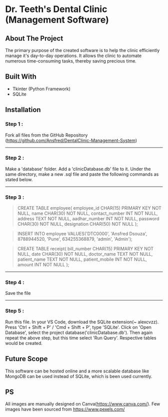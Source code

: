 # Dr. Teeth's Dental Clinic (Management Software)

## About The Project

The primary purpose of the created software is to help the clinic efficiently manage it's day-to-day operations. It allows the clinic to automate numerous time-consuming tasks, thereby saving precious time.

## Built With

* Tkinter (Python Framework)
* SQLite

## Installation

### Step 1 :
Fork all files from the GitHub Repository (https://github.com/Ansfred/DentalClinic-Management-System)
***
### Step 2 :
Make a 'database' folder. Add a 'clinicDatabase.db' file to it. Under the same directory, make a new .sql file and paste the following commands as stated below.
***
### Step 3 :
> CREATE TABLE employee(
   employee_id          CHAR(15)   PRIMARY KEY    NOT NULL,
   name                 CHAR(30)                  NOT NULL,
   contact_number       INT                       NOT NULL,
   address              TEXT                      NOT NULL,
   aadhar_number        INT                       NOT NULL,
   password             CHAR(30)                  NOT NULL,
   designation          CHAR(50)                  NOT NULL
);

> INSERT INTO employee VALUES('DTC0000', 'Ansfred Dsouza', 8788944520, 'Pune', 634255368879, 'admin', 'Admin');

> CREATE TABLE receipt(
   bill_number              CHAR(15)   PRIMARY KEY    NOT NULL,
   date                     CHAR(30)                  NOT NULL,
   doctor_name              TEXT                      NOT NULL,
   patient_name             TEXT                      NOT NULL,
   patient_mobile           INT                       NOT NULL,
   amount                   INT                       NOT NULL
);
***
### Step 4 :
Save the file
***
### Step 5 :
Run this file. In your VS Code, download the SQLite extension(~ alexcvzz). Press 'Ctrl + Shift + P' / 'Cmd + Shift + P', type 'SQLite'. Click on 'Open Database', select the project database('clinicDatabase.db'). Then again repeat the above step, but this time select 'Run Query'. Respective tables would be created.

## Future Scope
This software can be hosted online and a more scalable database like MongoDB can be used instead of SQLite, which is been used currently.

## PS
All images are manually designed on Canva(https://www.canva.com/). Few images have been sourced from https://www.pexels.com/
